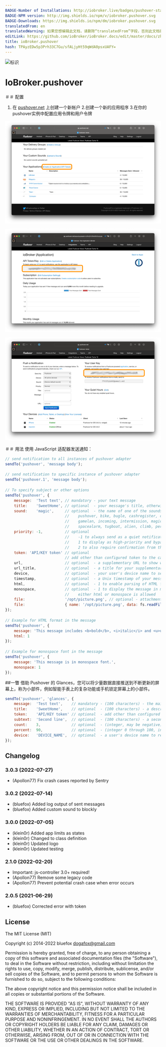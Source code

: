 ```yaml
---
BADGE-Number of Installations: http://iobroker.live/badges/pushover-stable.svg
BADGE-NPM version: http://img.shields.io/npm/v/iobroker.pushover.svg
BADGE-Downloads: https://img.shields.io/npm/dm/iobroker.pushover.svg
translatedFrom: en
translatedWarning: 如果您想编辑此文档，请删除“translatedFrom”字段，否则此文档将再次自动翻译
editLink: https://github.com/ioBroker/ioBroker.docs/edit/master/docs/zh-cn/adapterref/iobroker.pushover/README.md
title: ioBroker.pushover
hash: TPAyzEDw5p3Prh33C7Gu/sfALjyHt59qWdA0psxUAFY=
---
```

![标识](../../../en/adapterref/iobroker.pushover/../../admin/pushover.png)

# IoBroker.pushover
＃＃ 配置
1. 在 [pushover.net](https://pushover.net/) 上创建一个新帐户
2.创建一个新的应用程序
3.在你的pushover实例中配置应用令牌和用户令牌

![Pushover 配置](../../../en/adapterref/iobroker.pushover/./img/pushover-applications.png)

![API 令牌](../../../en/adapterref/iobroker.pushover/./img/pushover-appkey.png)

![组或用户令牌](../../../en/adapterref/iobroker.pushover/./img/pushover-userkey.png)

＃＃ 用法
使用 JavaScript 适配器发送通知：

```javascript
// send notification to all instances of pushover adapter
sendTo('pushover', 'message body');

// send notification to specific instance of pushover adapter
sendTo('pushover.1', 'message body');

// To specify subject or other options
sendTo('pushover', {
    message:  'Test text', // mandatory - your text message
    title:    'SweetHome', // optional  - your message's title, otherwise your app's name is used
    sound:    'magic',     // optional  - the name of one of the sounds supported by device clients to override the user's default sound choice
                           //    pushover, bike, bugle, cashregister, classical, cosmic, falling,
                           //    gamelan, incoming, intermission, magic, mechanical, pianobar, siren,
                           //    spacealarm, tugboat, alien, climb, persistent, echo, updown, none
    priority: -1,          // optional
                           //    -1 to always send as a quiet notification,
                           //    1 to display as high-priority and bypass the user's quiet hours, or
                           //    2 to also require confirmation from the user
    token: 'API/KEY token' // optional
                           // add other than configured token to the call
    url,                   // optional  - a supplementary URL to show with your message
    url_title,             // optional  - a title for your supplementary URL, otherwise just the URL is shown
    device,                // optional  - your user's device name to send the message directly to that device, rather than all of the user's devices
    timestamp,             // optional  - a Unix timestamp of your message's date and time to display to the user, rather than the time your message is received by our API
    html,                  // optional  - 1 to enable parsing of HTML formatting for bold, italic, underlined and font color
    monospace,             // optional  - 1 to display the message in monospace font
                           //    either html or monospace is allowed
    file:                  '/opt/picture.png', // optional - attachment
    file:                  { name: '/opt/picture.png', data: fs.readFileSync('/opt/picture.png') }, // optional - attachment
});

// Example for HTML format in the message
sendTo('pushover', {
    message: 'This message includes <b>bold</b>, <i>italic</i> and <u>underlined</u> text <font color=green>in</font> <font color=#ffa500>different</font> <font color=red>colors</font>.',
    html: 1
});

// Example for monospace font in the message
sendTo('pushover', {
    message: 'This message is in monospace font.',
    monospace: 1
});
```

##一瞥
借助 Pushover 的 Glances，您可以将少量数据直接推送到不断更新的屏幕上，称为小部件，例如智能手表上的复杂功能或手机锁定屏幕上的小部件。

```javascript
sendTo('pushover', 'glances', {
    message:  'Test text',    // mandatory - (100 characters) - the main line of data, used on most screens
    title:    'SweetHome',    // optional  - (100 characters) - a description of the data being shown, such as "Widgets Sold"
    token:    'API/KEY token' // optional  - add other than configured token to the call
    subtext:  'Second line',  // optional  - (100 characters) - a second line of data
    count:    3,              // optional  - (integer, may be negative) - shown on smaller screens; useful for simple counts
    percent:  90,             // optional  - (integer 0 through 100, inclusive) - shown on some screens as a progress bar/circle
    device:   'DEVICE_NAME',  // optional  - a user's device name to restrict messages to the widget on that device, otherwise leave blank to send messages to all available widgets of that user
});
```

## Changelog

<!--
	Placeholder for the next version (at the beginning of the line):
	### __WORK IN PROGRESS__
-->

### 3.0.3 (2022-07-27)
* (Apollon77) Fix crash cases reported by Sentry

### 3.0.2 (2022-07-14)
* (bluefox) Added log output of sent messages
* (bluefox) Added custom sound to blockly

### 3.0.0 (2022-07-05)
* (klein0r) Added app limits as states
* (klein0r) Changed to class definition
* (klein0r) Updated logo
* (klein0r) Updated testing

### 2.1.0 (2022-02-20)
* Important: js-controller 3.0+ required! 
* (Apollon77) Remove some legacy code
* (Apollon77) Prevent potential crash case when error occurs

### 2.0.5 (2021-06-29)
* (bluefox) Corrected error with token

## License

The MIT License (MIT)

Copyright (c) 2014-2022 bluefox <dogafox@gmail.com>

Permission is hereby granted, free of charge, to any person obtaining a copy
of this software and associated documentation files (the "Software"), to deal
in the Software without restriction, including without limitation the rights
to use, copy, modify, merge, publish, distribute, sublicense, and/or sell
copies of the Software, and to permit persons to whom the Software is
furnished to do so, subject to the following conditions:

The above copyright notice and this permission notice shall be included in
all copies or substantial portions of the Software.

THE SOFTWARE IS PROVIDED "AS IS", WITHOUT WARRANTY OF ANY KIND, EXPRESS OR
IMPLIED, INCLUDING BUT NOT LIMITED TO THE WARRANTIES OF MERCHANTABILITY,
FITNESS FOR A PARTICULAR PURPOSE AND NONINFRINGEMENT. IN NO EVENT SHALL THE
AUTHORS OR COPYRIGHT HOLDERS BE LIABLE FOR ANY CLAIM, DAMAGES OR OTHER
LIABILITY, WHETHER IN AN ACTION OF CONTRACT, TORT OR OTHERWISE, ARISING FROM,
OUT OF OR IN CONNECTION WITH THE SOFTWARE OR THE USE OR OTHER DEALINGS IN
THE SOFTWARE.